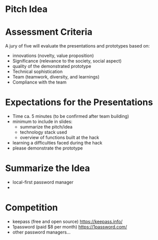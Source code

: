 # Pitch Idea 


# Assessment Criteria 
A jury of five will evaluate the presentations and prototypes based on:
- innovations (novelty, value proposition)
- Significance (relevance to the society, social aspect)
- quality of the demonstrated prototype
- Technical sophistication
- Team (teamwork, diversity, and learnings)
- Compliance with the team 

# Expectations for the Presentations 
- Time ca. 5 minutes (to be confirmed after team building)
- minimum to include in slides:
    - summarize the pitch/idea
    - technology stack used 
    - overview of functions built at the hack 
- learning a difficulties faced during the hack
- please demonstrate the prototype 

# Summarize the Idea
- local-first password manager 
- 

# Competition 
- keepass (free and open source) https://keepass.info/
- 1password (paid $8 per month) https://1password.com/ 
- other password managers...


